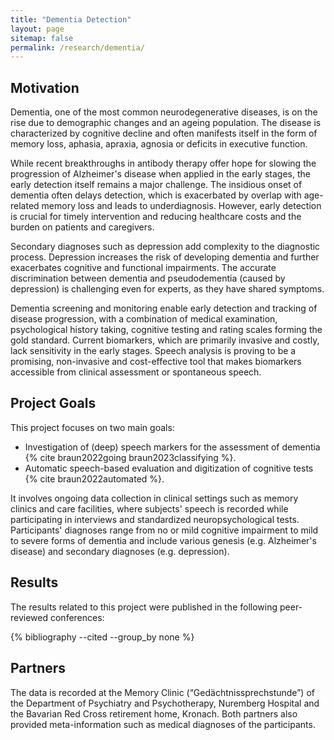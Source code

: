 ```yaml
---
title: "Dementia Detection"
layout: page
sitemap: false
permalink: /research/dementia/
---
```


## Motivation

Dementia, one of the most common neurodegenerative diseases, is on the rise due to demographic changes and an ageing population. The disease is characterized by cognitive decline and often manifests itself in the form of memory loss, aphasia, apraxia, agnosia or deficits in executive function.

While recent breakthroughs in antibody therapy offer hope for slowing the progression of Alzheimer's disease when applied in the early stages, the early detection itself remains a major challenge. The insidious onset of dementia often delays detection, which is exacerbated by overlap with age-related memory loss and leads to underdiagnosis. However, early detection is crucial for timely intervention and reducing healthcare costs and the burden on patients and caregivers.

Secondary diagnoses such as depression add complexity to the diagnostic process. Depression increases the risk of developing dementia and further exacerbates cognitive and functional impairments. The accurate discrimination between dementia and pseudodementia (caused by depression) is challenging even for experts, as they have shared symptoms. 

Dementia screening and monitoring enable early detection and tracking of disease progression, with a combination of medical examination, psychological history taking, cognitive testing and rating scales forming the gold standard. 
Current biomarkers, which are primarily invasive and costly, lack sensitivity in the early stages. Speech analysis is proving to be a promising, non-invasive and cost-effective tool that makes biomarkers accessible from clinical assessment or spontaneous speech.

## Project Goals 

This project focuses on two main goals: 
-	Investigation of (deep) speech markers for the assessment of dementia {% cite braun2022going braun2023classifying %}.
-	Automatic speech-based evaluation and digitization of cognitive tests  {% cite braun2022automated %}.

It involves ongoing data collection in clinical settings such as memory clinics and care facilities, where subjects' speech is recorded while participating in interviews and standardized neuropsychological tests.
Participants' diagnoses range from no or mild cognitive impairment to mild to severe forms of dementia and include various genesis (e.g. Alzheimer's disease) and secondary diagnoses (e.g. depression).

## Results

The results related to this project were published in the following peer-reviewed conferences:

{% bibliography --cited --group_by none %}

## Partners

The data is recorded at the Memory Clinic (“Gedächtnissprechstunde”) of the Department of Psychiatry and Psychotherapy, Nuremberg Hospital and the Bavarian Red Cross retirement home, Kronach. 
Both partners also provided meta-information such as medical diagnoses of the participants.

